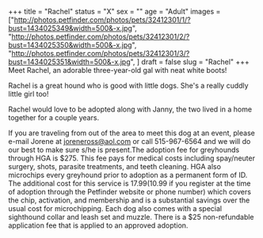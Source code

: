 +++
title = "Rachel"
status = "X"
sex = ""
age = "Adult"
images = ["http://photos.petfinder.com/photos/pets/32412301/1/?bust=1434025349&width=500&-x.jpg",
"http://photos.petfinder.com/photos/pets/32412301/2/?bust=1434025350&width=500&-x.jpg",
"http://photos.petfinder.com/photos/pets/32412301/3/?bust=1434025351&width=500&-x.jpg",
]
draft = false
slug = "Rachel"
+++
Meet Rachel, an adorable three-year-old gal with neat white boots!

Rachel is a great hound who is good with little dogs. She's a really cuddly little girl too!

Rachel would love to be adopted along with Janny, the two lived in a home together for a couple years.

If you are traveling from out of the area to meet this dog at an event, please e-mail Jorene at joreneross@aol.com or call 515-967-6564 and we will do our best to make sure s/he is present.The adoption fee for greyhounds through HGA is $275. This fee pays for medical costs including spay/neuter surgery, shots, parasite treatments, and teeth cleaning. HGA also microchips every greyhound prior to adoption as a permanent form of ID. The additional cost for this service is $17.99 ($10.99 if you register at the time of adoption through the Petfinder website or phone number) which covers the chip, activation, and membership and is a substantial savings over the usual cost for microchipping. Each dog also comes with a special sighthound collar and leash set and muzzle. There is a $25 non-refundable application fee that is applied to an approved adoption.
